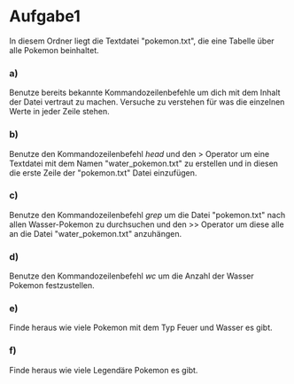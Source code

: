 # Aufgabe1

In diesem Ordner liegt die Textdatei "pokemon.txt", die eine Tabelle über alle Pokemon beinhaltet.

### a)
Benutze bereits bekannte Kommandozeilenbefehle um dich mit dem Inhalt der Datei vertraut zu machen.
Versuche zu verstehen für was die einzelnen Werte in jeder Zeile stehen.

### b)
Benutze den Kommandozeilenbefehl *head* und den \> Operator um eine Textdatei mit dem Namen "water_pokemon.txt" zu erstellen und in diesen die erste Zeile der "pokemon.txt" Datei einzufügen.

### c)
Benutze den Kommandozeilenbefehl *grep* um die Datei "pokemon.txt" nach allen Wasser-Pokemon zu durchsuchen und den \>\> Operator um diese alle an die Datei "water_pokemon.txt" anzuhängen.

### d)
Benutze den Kommandozeilenbefehl *wc* um die Anzahl der Wasser Pokemon festzustellen.

### e)
Finde heraus wie viele Pokemon mit dem Typ Feuer und Wasser es gibt.

### f) 
Finde heraus wie viele Legendäre Pokemon es gibt.
